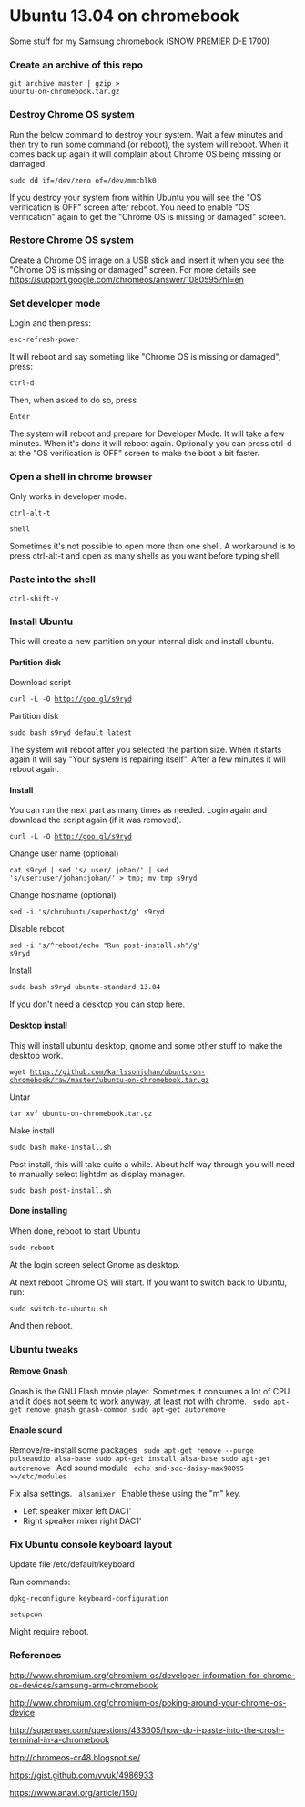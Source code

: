 Ubuntu 13.04 on chromebook
==========================
Some stuff for my Samsung chromebook (SNOW PREMIER D-E 1700)

### Create an archive of this repo
<code>git archive master | gzip > ubuntu-on-chromebook.tar.gz</code>

### Destroy Chrome OS system
Run the below command to destroy your system. Wait a few minutes and then try to run some command (or reboot), the system will reboot. When it comes back up again it will complain about Chrome OS being missing or damaged.

<code>sudo dd if=/dev/zero of=/dev/mmcblk0</code>

If you destroy your system from within Ubuntu you will see the "OS verification is OFF" screen after reboot. You need to enable "OS verification" again to get the "Chrome OS is missing or damaged" screen.

### Restore Chrome OS system
Create a Chrome OS image on a USB stick and insert it when you see the "Chrome OS is missing or damaged" screen. For more details see https://support.google.com/chromeos/answer/1080595?hl=en

### Set developer mode
Login and then press:

<code>esc-refresh-power</code>

It will reboot and say someting like "Chrome OS is missing or damaged", press:

<code>ctrl-d</code>

Then, when asked to do so, press

<code>Enter</code>

The system will reboot and prepare for Developer Mode. It will take a few minutes. When it's done it will reboot again. Optionally you can press ctrl-d at the "OS verification is OFF" screen to make the boot a bit faster.

### Open a shell in chrome browser
Only works in developer mode.

<code>ctrl-alt-t</code>

<code>shell</code>

Sometimes it's not possible to open more than one shell. A workaround is to press ctrl-alt-t and open as many shells as you want before typing shell.

### Paste into the shell
<code>ctrl-shift-v</code>

### Install Ubuntu
This will create a new partition on your internal disk and install ubuntu.

#### Partition disk

Download script

<code>curl -L -O http://goo.gl/s9ryd</code>

Partition disk

<code>sudo bash s9ryd default latest</code>

The system will reboot after you selected the partion size. When it starts again it will say "Your system is repairing itself". After a few minutes it will reboot again. 

#### Install

You can run the next part as many times as needed. Login again and download the script again (if it was removed).

<code>curl -L -O http://goo.gl/s9ryd</code>

Change user name (optional)

<code>cat s9ryd | sed 's/ user/ johan/' | sed 's/user:user/johan:johan/' > tmp; mv tmp s9ryd</code>

Change hostname (optional)

<code>sed -i 's/chrubuntu/superhost/g' s9ryd</code>

Disable reboot

<code>sed -i 's/^reboot/echo \"Run post-install.sh\"/g' s9ryd</code>

Install

<code>sudo bash s9ryd ubuntu-standard 13.04</code>

If you don't need a desktop you can stop here.

#### Desktop install

This will install ubuntu desktop, gnome and some other stuff to make the desktop work.

<code>wget https://github.com/karlssonjohan/ubuntu-on-chromebook/raw/master/ubuntu-on-chromebook.tar.gz</code>

Untar

<code>tar xvf ubuntu-on-chromebook.tar.gz</code>

Make install

<code>sudo bash make-install.sh</code>

Post install, this will take quite a while. About half way through you will need to manually select lightdm as display manager.

<code>sudo bash post-install.sh</code>

#### Done installing

When done, reboot to start Ubuntu

<code>sudo reboot</code>

At the login screen select Gnome as desktop.

At next reboot Chrome OS will start. If you want to switch back to Ubuntu, run:

<code>sudo switch-to-ubuntu.sh</code>

And then reboot.

### Ubuntu tweaks
#### Remove Gnash
Gnash is the GNU Flash movie player. Sometimes it consumes a lot of CPU and it does not seem to work anyway, at least not with chrome.
<code>
sudo apt-get remove gnash gnash-common
sudo apt-get autoremove
</code>

#### Enable sound
Remove/re-install some packages
<code>
sudo apt-get remove --purge pulseaudio alsa-base
sudo apt-get install alsa-base
sudo apt-get autoremove
</code>
Add sound module
<code>
echo snd-soc-daisy-max98095 >>/etc/modules
</code>

Fix alsa settings. 
<code>
alsamixer
</code>
Enable these using the "m" key.
 - Left speaker mixer left DAC1'
 - Right speaker mixer right DAC1'


### Fix Ubuntu console keyboard layout
Update file /etc/default/keyboard

Run commands:

<code>dpkg-reconfigure keyboard-configuration</code>

<code>setupcon</code>

Might require reboot.

### References
http://www.chromium.org/chromium-os/developer-information-for-chrome-os-devices/samsung-arm-chromebook

http://www.chromium.org/chromium-os/poking-around-your-chrome-os-device

http://superuser.com/questions/433605/how-do-i-paste-into-the-crosh-terminal-in-a-chromebook

http://chromeos-cr48.blogspot.se/

https://gist.github.com/vvuk/4986933

https://www.anavi.org/article/150/


